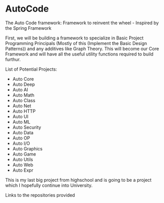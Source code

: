 # AutoCode
The Auto Code framework: Framework to reinvent the wheel - Inspired by the Spring Framework

First, we will be building a framework to specialize in Basic Project Programming Principals (Mostly of this (Implement the Basic Design Patterns)) and any additives like Graph Theory. This will become our Core Framework and will have all the useful utility functions required to build furthur.

List of Potential Projects:
 - Auto Core
 - Auto Deep
 - Auto AI
 - Auto Math
 - Auto Class
 - Auto Net
 - Auto HTTP
 - Auto UI
 - Auto ML
 - Auto Security
 - Auto Data
 - Auto OP
 - Auto I/O
 - Auto Graphics
 - Auto Game
 - Auto Utils
 - Auto Web
 - Auto Expr
 
 
This is my last big project from highschool and is going to be a project which I hopefully continue into University.

Links to the repositories provided
